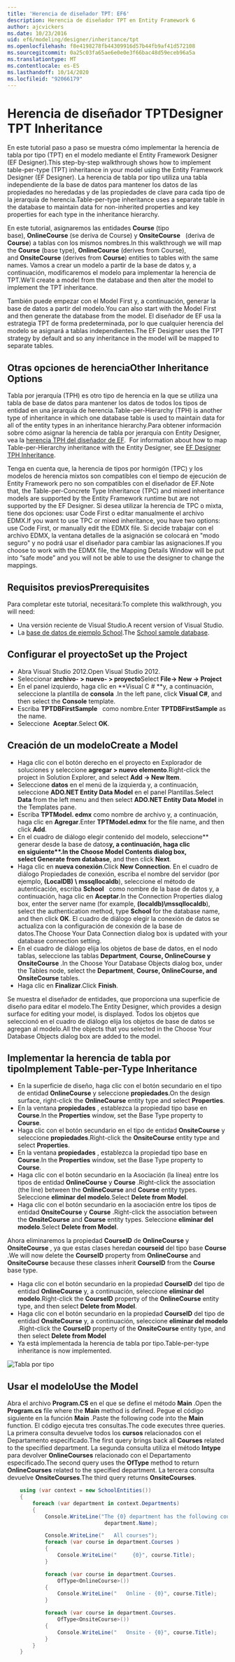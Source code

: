 ```yaml
---
title: 'Herencia de diseñador TPT: EF6'
description: Herencia de diseñador TPT en Entity Framework 6
author: ajcvickers
ms.date: 10/23/2016
uid: ef6/modeling/designer/inheritance/tpt
ms.openlocfilehash: f8e4198278fb44309916d57b44fb9af41d572108
ms.sourcegitcommit: 0a25c03fa65ae6e0e0e3f66bac48d59eceb96a5a
ms.translationtype: MT
ms.contentlocale: es-ES
ms.lasthandoff: 10/14/2020
ms.locfileid: "92066179"
---
```

# <a name="designer-tpt-inheritance"></a><span data-ttu-id="4418f-103">Herencia de diseñador TPT</span><span class="sxs-lookup"><span data-stu-id="4418f-103">Designer TPT Inheritance</span></span>
<span data-ttu-id="4418f-104">En este tutorial paso a paso se muestra cómo implementar la herencia de tabla por tipo (TPT) en el modelo mediante el Entity Framework Designer (EF Designer).</span><span class="sxs-lookup"><span data-stu-id="4418f-104">This step-by-step walkthrough shows how to implement table-per-type (TPT) inheritance in your model using the Entity Framework Designer (EF Designer).</span></span> <span data-ttu-id="4418f-105">La herencia de tabla por tipo utiliza una tabla independiente de la base de datos para mantener los datos de las propiedades no heredadas y de las propiedades de clave para cada tipo de la jerarquía de herencia.</span><span class="sxs-lookup"><span data-stu-id="4418f-105">Table-per-type inheritance uses a separate table in the database to maintain data for non-inherited properties and key properties for each type in the inheritance hierarchy.</span></span>

<span data-ttu-id="4418f-106">En este tutorial, asignaremos las entidades **Course** (tipo base), **OnlineCourse** (se deriva de Course) y **OnsiteCourse**   (deriva de **Course**) a tablas con los mismos nombres.</span><span class="sxs-lookup"><span data-stu-id="4418f-106">In this walkthrough we will map the **Course** (base type), **OnlineCourse** (derives from Course), and **OnsiteCourse** (derives from **Course**) entities to tables with the same names.</span></span> <span data-ttu-id="4418f-107">Vamos a crear un modelo a partir de la base de datos y, a continuación, modificaremos el modelo para implementar la herencia de TPT.</span><span class="sxs-lookup"><span data-stu-id="4418f-107">We'll create a model from the database and then alter the model to implement the TPT inheritance.</span></span>

<span data-ttu-id="4418f-108">También puede empezar con el Model First y, a continuación, generar la base de datos a partir del modelo.</span><span class="sxs-lookup"><span data-stu-id="4418f-108">You can also start with the Model First and then generate the database from the model.</span></span> <span data-ttu-id="4418f-109">El diseñador de EF usa la estrategia TPT de forma predeterminada, por lo que cualquier herencia del modelo se asignará a tablas independientes.</span><span class="sxs-lookup"><span data-stu-id="4418f-109">The EF Designer uses the TPT strategy by default and so any inheritance in the model will be mapped to separate tables.</span></span>

## <a name="other-inheritance-options"></a><span data-ttu-id="4418f-110">Otras opciones de herencia</span><span class="sxs-lookup"><span data-stu-id="4418f-110">Other Inheritance Options</span></span>

<span data-ttu-id="4418f-111">Tabla por jerarquía (TPH) es otro tipo de herencia en la que se utiliza una tabla de base de datos para mantener los datos de todos los tipos de entidad en una jerarquía de herencia.</span><span class="sxs-lookup"><span data-stu-id="4418f-111">Table-per-Hierarchy (TPH) is another type of inheritance in which one database table is used to maintain data for all of the entity types in an inheritance hierarchy.</span></span><span data-ttu-id="4418f-112">Para obtener información sobre cómo asignar la herencia de tabla por jerarquía con Entity Designer, vea la [herencia TPH del diseñador de EF](xref:ef6/modeling/designer/inheritance/tph).</span><span class="sxs-lookup"><span data-stu-id="4418f-112">  For information about how to map Table-per-Hierarchy inheritance with the Entity Designer, see [EF Designer TPH Inheritance](xref:ef6/modeling/designer/inheritance/tph).</span></span> 

<span data-ttu-id="4418f-113">Tenga en cuenta que, la herencia de tipos por hormigón (TPC) y los modelos de herencia mixtos son compatibles con el tiempo de ejecución de Entity Framework pero no son compatibles con el diseñador de EF.</span><span class="sxs-lookup"><span data-stu-id="4418f-113">Note that, the Table-per-Concrete Type Inheritance (TPC) and mixed inheritance models are supported by the Entity Framework runtime but are not supported by the EF Designer.</span></span> <span data-ttu-id="4418f-114">Si desea utilizar la herencia de TPC o mixta, tiene dos opciones: usar Code First o editar manualmente el archivo EDMX.</span><span class="sxs-lookup"><span data-stu-id="4418f-114">If you want to use TPC or mixed inheritance, you have two options: use Code First, or manually edit the EDMX file.</span></span> <span data-ttu-id="4418f-115">Si decide trabajar con el archivo EDMX, la ventana detalles de la asignación se colocará en "modo seguro" y no podrá usar el diseñador para cambiar las asignaciones.</span><span class="sxs-lookup"><span data-stu-id="4418f-115">If you choose to work with the EDMX file, the Mapping Details Window will be put into “safe mode” and you will not be able to use the designer to change the mappings.</span></span>

## <a name="prerequisites"></a><span data-ttu-id="4418f-116">Requisitos previos</span><span class="sxs-lookup"><span data-stu-id="4418f-116">Prerequisites</span></span>

<span data-ttu-id="4418f-117">Para completar este tutorial, necesitará:</span><span class="sxs-lookup"><span data-stu-id="4418f-117">To complete this walkthrough, you will need:</span></span>

- <span data-ttu-id="4418f-118">Una versión reciente de Visual Studio.</span><span class="sxs-lookup"><span data-stu-id="4418f-118">A recent version of Visual Studio.</span></span>
- <span data-ttu-id="4418f-119">La [base de datos de ejemplo School](xref:ef6/resources/school-database).</span><span class="sxs-lookup"><span data-stu-id="4418f-119">The [School sample database](xref:ef6/resources/school-database).</span></span>

## <a name="set-up-the-project"></a><span data-ttu-id="4418f-120">Configurar el proyecto</span><span class="sxs-lookup"><span data-stu-id="4418f-120">Set up the Project</span></span>

-   <span data-ttu-id="4418f-121">Abra Visual Studio 2012.</span><span class="sxs-lookup"><span data-stu-id="4418f-121">Open Visual Studio 2012.</span></span>
-   <span data-ttu-id="4418f-122">Seleccionar **archivo- &gt; nuevo- &gt; proyecto**</span><span class="sxs-lookup"><span data-stu-id="4418f-122">Select **File-&gt; New -&gt; Project**</span></span>
-   <span data-ttu-id="4418f-123">En el panel izquierdo, haga clic en \*\*Visual C \# \*\*y, a continuación, seleccione la plantilla de **consola** .</span><span class="sxs-lookup"><span data-stu-id="4418f-123">In the left pane, click **Visual C\#**, and then select the **Console** template.</span></span>
-   <span data-ttu-id="4418f-124">Escriba **TPTDBFirstSample**   como nombre.</span><span class="sxs-lookup"><span data-stu-id="4418f-124">Enter **TPTDBFirstSample** as the name.</span></span>
-   <span data-ttu-id="4418f-125">Seleccione  **Aceptar**.</span><span class="sxs-lookup"><span data-stu-id="4418f-125">Select **OK**.</span></span>

## <a name="create-a-model"></a><span data-ttu-id="4418f-126">Creación de un modelo</span><span class="sxs-lookup"><span data-stu-id="4418f-126">Create a Model</span></span>

-   <span data-ttu-id="4418f-127">Haga clic con el botón derecho en el proyecto en Explorador de soluciones y seleccione **agregar &gt; nuevo elemento**.</span><span class="sxs-lookup"><span data-stu-id="4418f-127">Right-click the project in Solution Explorer, and select **Add -&gt; New Item**.</span></span>
-   <span data-ttu-id="4418f-128">Seleccione **datos** en el menú de la izquierda y, a continuación, seleccione **ADO.NET Entity Data Model** en el panel Plantillas.</span><span class="sxs-lookup"><span data-stu-id="4418f-128">Select **Data** from the left menu and then select **ADO.NET Entity Data Model** in the Templates pane.</span></span>
-   <span data-ttu-id="4418f-129">Escriba **TPTModel. edmx** como nombre de archivo y, a continuación, haga clic en **Agregar**.</span><span class="sxs-lookup"><span data-stu-id="4418f-129">Enter **TPTModel.edmx** for the file name, and then click **Add**.</span></span>
-   <span data-ttu-id="4418f-130">En el cuadro de diálogo elegir contenido del modelo, seleccione\*\*   generar desde la base de datos**y, a continuación, haga clic en **siguiente\*\*.</span><span class="sxs-lookup"><span data-stu-id="4418f-130">In the Choose Model Contents dialog box, select** Generate from database**, and then click **Next**.</span></span>
-   <span data-ttu-id="4418f-131">Haga clic en **nueva conexión**.</span><span class="sxs-lookup"><span data-stu-id="4418f-131">Click **New Connection**.</span></span>
    <span data-ttu-id="4418f-132">En el cuadro de diálogo Propiedades de conexión, escriba el nombre del servidor (por ejemplo, **(LocalDB) \\ mssqllocaldb**), seleccione el método de autenticación, escriba **School**   como nombre de la base de datos y, a continuación, haga clic en **Aceptar**.</span><span class="sxs-lookup"><span data-stu-id="4418f-132">In the Connection Properties dialog box, enter the server name (for example, **(localdb)\\mssqllocaldb**), select the authentication method, type **School** for the database name, and then click **OK**.</span></span>
    <span data-ttu-id="4418f-133">El cuadro de diálogo elegir la conexión de datos se actualiza con la configuración de conexión de la base de datos.</span><span class="sxs-lookup"><span data-stu-id="4418f-133">The Choose Your Data Connection dialog box is updated with your database connection setting.</span></span>
-   <span data-ttu-id="4418f-134">En el cuadro de diálogo elija los objetos de base de datos, en el nodo tablas, seleccione las tablas **Department**, **Course, OnlineCourse y OnsiteCourse** .</span><span class="sxs-lookup"><span data-stu-id="4418f-134">In the Choose Your Database Objects dialog box, under the Tables node, select the **Department**, **Course, OnlineCourse, and OnsiteCourse** tables.</span></span>
-   <span data-ttu-id="4418f-135">Haga clic en **Finalizar**.</span><span class="sxs-lookup"><span data-stu-id="4418f-135">Click **Finish**.</span></span>

<span data-ttu-id="4418f-136">Se muestra el diseñador de entidades, que proporciona una superficie de diseño para editar el modelo.</span><span class="sxs-lookup"><span data-stu-id="4418f-136">The Entity Designer, which provides a design surface for editing your model, is displayed.</span></span> <span data-ttu-id="4418f-137">Todos los objetos que seleccionó en el cuadro de diálogo elija los objetos de base de datos se agregan al modelo.</span><span class="sxs-lookup"><span data-stu-id="4418f-137">All the objects that you selected in the Choose Your Database Objects dialog box are added to the model.</span></span>

## <a name="implement-table-per-type-inheritance"></a><span data-ttu-id="4418f-138">Implementar la herencia de tabla por tipo</span><span class="sxs-lookup"><span data-stu-id="4418f-138">Implement Table-per-Type Inheritance</span></span>

-   <span data-ttu-id="4418f-139">En la superficie de diseño, haga clic con el botón secundario en el tipo de entidad **OnlineCourse** y seleccione **propiedades**.</span><span class="sxs-lookup"><span data-stu-id="4418f-139">On the design surface, right-click the **OnlineCourse** entity type and select **Properties**.</span></span>
-   <span data-ttu-id="4418f-140">En la ventana **propiedades** , establezca la propiedad tipo base en **Course**.</span><span class="sxs-lookup"><span data-stu-id="4418f-140">In the **Properties** window, set the Base Type property to **Course**.</span></span>
-   <span data-ttu-id="4418f-141">Haga clic con el botón secundario en el tipo de entidad **OnsiteCourse** y seleccione **propiedades**.</span><span class="sxs-lookup"><span data-stu-id="4418f-141">Right-click the **OnsiteCourse** entity type and select **Properties**.</span></span>
-   <span data-ttu-id="4418f-142">En la ventana **propiedades** , establezca la propiedad tipo base en **Course**.</span><span class="sxs-lookup"><span data-stu-id="4418f-142">In the **Properties** window, set the Base Type property to **Course**.</span></span>
-   <span data-ttu-id="4418f-143">Haga clic con el botón secundario en la Asociación (la línea) entre los tipos de entidad **OnlineCourse** y **Course** .</span><span class="sxs-lookup"><span data-stu-id="4418f-143">Right-click the association (the line) between the **OnlineCourse** and **Course** entity types.</span></span>
    <span data-ttu-id="4418f-144">Seleccione **eliminar del modelo**.</span><span class="sxs-lookup"><span data-stu-id="4418f-144">Select **Delete from Model**.</span></span>
-   <span data-ttu-id="4418f-145">Haga clic con el botón secundario en la asociación entre los tipos de entidad **OnsiteCourse** y **Course** .</span><span class="sxs-lookup"><span data-stu-id="4418f-145">Right-click the association between the **OnsiteCourse** and **Course** entity types.</span></span>
    <span data-ttu-id="4418f-146">Seleccione **eliminar del modelo**.</span><span class="sxs-lookup"><span data-stu-id="4418f-146">Select **Delete from Model**.</span></span>

<span data-ttu-id="4418f-147">Ahora eliminaremos la propiedad **CourseID** de **OnlineCourse** y **OnsiteCourse** , ya que estas clases heredan **courseid** del tipo base **Course** .</span><span class="sxs-lookup"><span data-stu-id="4418f-147">We will now delete the **CourseID** property from **OnlineCourse** and **OnsiteCourse** because these classes inherit **CourseID** from the **Course** base type.</span></span>

-   <span data-ttu-id="4418f-148">Haga clic con el botón secundario en la propiedad **CourseID** del tipo de entidad **OnlineCourse** y, a continuación, seleccione **eliminar del modelo**.</span><span class="sxs-lookup"><span data-stu-id="4418f-148">Right-click the **CourseID** property of the **OnlineCourse** entity type, and then select **Delete from Model**.</span></span>
-   <span data-ttu-id="4418f-149">Haga clic con el botón secundario en la propiedad **CourseID** del tipo de entidad **OnsiteCourse** y, a continuación, seleccione **eliminar del modelo** .</span><span class="sxs-lookup"><span data-stu-id="4418f-149">Right-click the **CourseID** property of the **OnsiteCourse** entity type, and then select **Delete from Model**</span></span>
-   <span data-ttu-id="4418f-150">Ya está implementada la herencia de tabla por tipo.</span><span class="sxs-lookup"><span data-stu-id="4418f-150">Table-per-type inheritance is now implemented.</span></span>

![Tabla por tipo](~/ef6/media/tpt.png)

## <a name="use-the-model"></a><span data-ttu-id="4418f-152">Usar el modelo</span><span class="sxs-lookup"><span data-stu-id="4418f-152">Use the Model</span></span>

<span data-ttu-id="4418f-153">Abra el archivo **Program.CS** en el que se define el método **Main** .</span><span class="sxs-lookup"><span data-stu-id="4418f-153">Open the **Program.cs** file where the **Main** method is defined.</span></span> <span data-ttu-id="4418f-154">Pegue el código siguiente en la función **Main** .</span><span class="sxs-lookup"><span data-stu-id="4418f-154">Paste the following code into the **Main** function.</span></span> <span data-ttu-id="4418f-155">El código ejecuta tres consultas.</span><span class="sxs-lookup"><span data-stu-id="4418f-155">The code executes three queries.</span></span> <span data-ttu-id="4418f-156">La primera consulta devuelve todos los **cursos** relacionados con el Departamento especificado.</span><span class="sxs-lookup"><span data-stu-id="4418f-156">The first query brings back all **Courses** related to the specified department.</span></span> <span data-ttu-id="4418f-157">La segunda consulta utiliza el método **Intype** para devolver **OnlineCourses** relacionado con el Departamento especificado.</span><span class="sxs-lookup"><span data-stu-id="4418f-157">The second query uses the **OfType** method to return **OnlineCourses** related to the specified department.</span></span> <span data-ttu-id="4418f-158">La tercera consulta devuelve **OnsiteCourses**.</span><span class="sxs-lookup"><span data-stu-id="4418f-158">The third query returns **OnsiteCourses**.</span></span>

``` csharp
    using (var context = new SchoolEntities())
    {
        foreach (var department in context.Departments)
        {
            Console.WriteLine("The {0} department has the following courses:",
                               department.Name);

            Console.WriteLine("   All courses");
            foreach (var course in department.Courses )
            {
                Console.WriteLine("     {0}", course.Title);
            }

            foreach (var course in department.Courses.
                OfType<OnlineCourse>())
            {
                Console.WriteLine("   Online - {0}", course.Title);
            }

            foreach (var course in department.Courses.
                OfType<OnsiteCourse>())
            {
                Console.WriteLine("   Onsite - {0}", course.Title);
            }
        }
    }
```
